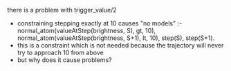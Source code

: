 there is a problem with trigger_value/2
- constraining stepping exactly at 10 causes "no models"
  :- normal_atom(valueAtStep(brightness, S), gt, 10), normal_atom(valueAtStep(brightness, S+1), lt, 10), step(S), step(S+1).
- this is a constraint which is not needed because the trajectory will never try to approach 10 from above
- but why does it cause problems?